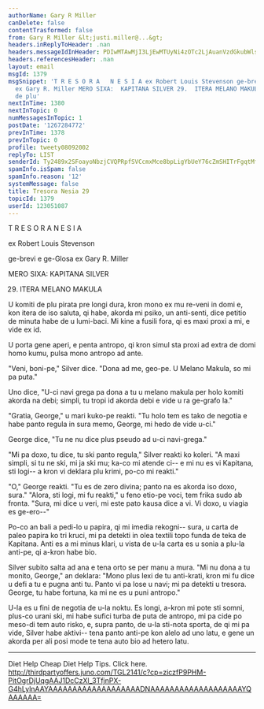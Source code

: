 ```yaml
---
authorName: Gary R Miller
canDelete: false
contentTrasformed: false
from: Gary R Miller &lt;justi.miller@...&gt;
headers.inReplyToHeader: .nan
headers.messageIdInHeader: PDIwMTAwMjI3LjEwMTUyNi4zOTc2LjAuanVzdGkubWlsbGVyQGp1bm8uY29tPg==
headers.referencesHeader: .nan
layout: email
msgId: 1379
msgSnippet: 'T R E S O R A   N E S I A ex Robert Louis Stevenson ge-brevi e ge-Glosa
  ex Gary R. Miller MERO SIXA:  KAPITANA SILVER 29.  ITERA MELANO MAKULA U komiti
  de plu'
nextInTime: 1380
nextInTopic: 0
numMessagesInTopic: 1
postDate: '1267284772'
prevInTime: 1378
prevInTopic: 0
profile: tweety08092002
replyTo: LIST
senderId: Ty2489x2SFoayoNbzjCVQPRpfSVCcmxMce8bpLigYbUeY76cZmSHITrFgqtMfjEtEmuB4aexQLNxx-Y1NGdHuc-yw2euVetlHSlUdA
spamInfo.isSpam: false
spamInfo.reason: '12'
systemMessage: false
title: Tresora Nesia 29
topicId: 1379
userId: 123051087
---
```



  T R E S O R A   N E S I A

  ex Robert Louis Stevenson

  ge-brevi e ge-Glosa ex Gary R. Miller

 MERO SIXA:  KAPITANA SILVER

29.  ITERA MELANO MAKULA

 U komiti de plu pirata pre longi dura, kron mono ex mu re-veni in domi
e, kon itera de iso saluta, qi habe, akorda mi psiko, un anti-senti, dice
petitio de minuta habe de u lumi-baci.  Mi kine a fusili fora, qi es maxi
proxi a mi, e vide ex id.

 U porta gene aperi, e penta antropo, qi kron simul sta proxi ad extra de
domi homo kumu, pulsa mono antropo ad ante.

 "Veni, boni-pe," Silver dice.  "Dona ad me, geo-pe.  U Melano Makula, so
mi pa puta."

 Uno dice, "U-ci navi grega pa dona a tu u melano makula per holo komiti
akorda na debi; simpli, tu tropi id akorda debi e vide u ra ge-grafo la."

 "Gratia, George," u mari kuko-pe reakti.  "Tu holo tem es tako de
negotia e habe panto regula in sura memo, George, mi hedo de vide u-ci."

 George dice, "Tu ne nu dice plus pseudo ad u-ci navi-grega."

 "Mi pa doxo, tu dice, tu ski panto regula," Silver reakti ko koleri.  "A
maxi simpli, si tu ne ski, mi ja ski mu; ka-co mi atende ci-- e mi nu es
vi Kapitana, sti logi-- a kron vi deklara plu krimi, po-co mi reakti."

 "O," George reakti.  "Tu es de zero divina; panto na es akorda iso doxo,
sura."
 "Alora, sti logi, mi fu reakti," u feno etio-pe voci, tem frika sudo ab
fronta.  "Sura, mi dice u veri, mi este pato kausa dice a vi.  Vi doxo, u
viagia es ge-ero--"

 Po-co an bali a pedi-lo u papira, qi mi imedia rekogni-- sura, u carta
de paleo papira ko tri kruci, mi pa detekti in olea textili topo funda de
teka de Kapitana.  Anti es a mi minus klari, u vista de u-la carta es u
sonia a plu-la anti-pe, qi a-kron habe bio.

 Silver subito salta ad ana e tena orto se per manu a mura.  "Mi nu dona
a tu monito, George," an deklara: "Mono plus lexi de tu anti-krati, kron
mi fu dice u defi a tu e pugna anti tu.  Panto vi pa lose u navi; mi pa
detekti u tresora.  George, tu habe fortuna, ka mi ne es u puni antropo."

 U-la es u fini de negotia de u-la noktu.  Es longi, a-kron mi pote sti
somni, plus-co urani ski, mi habe sufici turba de puta de antropo, mi pa
cide po meso-di tem auto risko, e, supra panto, de u-la sti-nota sporta,
de qi mi pa vide, Silver habe aktivi-- tena panto anti-pe kon alelo ad
uno latu, e gene un akorda per ali posi mode te tena auto bio ad hetero
latu.
____________________________________________________________
Diet Help
Cheap Diet Help Tips. Click here.
http://thirdpartyoffers.juno.com/TGL2141/c?cp=ziczfP9PHM-PitOgrDjUqgAAJ1DcCzXl_3TfjnPX-G4hLylnAAYAAAAAAAAAAAAAAAAAAADNAAAAAAAAAAAAAAAAAAAYQAAAAAA=

